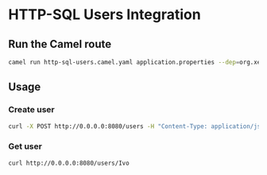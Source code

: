 # HTTP-SQL Users Integration

## Run the Camel route

```sh
camel run http-sql-users.camel.yaml application.properties --dep=org.xerial:sqlite-jdbc:3.49.1.0 --dev
```

## Usage

### Create user

```sh
curl -X POST http://0.0.0.0:8080/users -H "Content-Type: application/json" -d '{"name":"Ivo"}'
```

### Get user

```sh
curl http://0.0.0.0:8080/users/Ivo
```